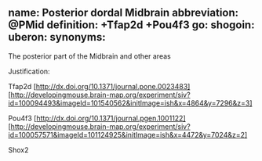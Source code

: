 name: Posterior dordal Midbrain
abbreviation: @PMid
definition: +Tfap2d +Pou4f3
go:
shogoin: 
uberon: 
synonyms:
---

The posterior part of the Midbrain and other areas

Justification:


Tfap2d [http://dx.doi.org/10.1371/journal.pone.0023483]
[http://developingmouse.brain-map.org/experiment/siv?id=100094493&imageId=101540562&initImage=ish&x=4864&y=7296&z=3]

Pou4f3 [http://dx.doi.org/10.1371/journal.pgen.1001122]
[http://developingmouse.brain-map.org/experiment/siv?id=100057571&imageId=101124925&initImage=ish&x=4472&y=7024&z=2]

Shox2